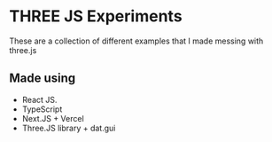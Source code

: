 # THREE JS Experiments
These are a collection of different examples that I made messing with three.js

## Made using
- React JS.
- TypeScript
- Next.JS + Vercel
- Three.JS library + dat.gui

